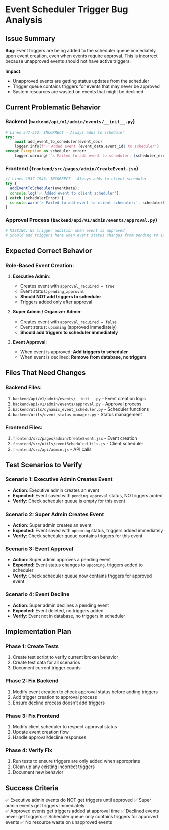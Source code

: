 # Event Scheduler Trigger Bug Analysis

## Issue Summary

**Bug**: Event triggers are being added to the scheduler queue immediately upon event creation, even when events require approval. This is incorrect because unapproved events should not have active triggers.

**Impact**: 
- Unapproved events are getting status updates from the scheduler
- Trigger queue contains triggers for events that may never be approved
- System resources are wasted on events that might be declined

## Current Problematic Behavior

### Backend (`backend/api/v1/admin/events/__init__.py`)
```python
# Lines 547-552: INCORRECT - Always adds to scheduler
try:
    await add_event_to_scheduler(event_doc)
    logger.info(f"✅ Added event {event_data.event_id} to scheduler")
except Exception as scheduler_error:
    logger.warning(f"⚠️ Failed to add event to scheduler: {scheduler_error}")
```

### Frontend (`frontend/src/pages/admin/CreateEvent.jsx`)
```javascript
// Lines 1937-1943: INCORRECT - Always adds to client scheduler
try {
  addEventToScheduler(eventData);
  console.log('✅ Added event to client scheduler');
} catch (schedulerError) {
  console.warn('⚠️ Failed to add event to client scheduler:', schedulerError);
}
```

### Approval Process (`backend/api/v1/admin/events/approval.py`)
```python
# MISSING: No trigger addition when event is approved
# Should add triggers here when event status changes from pending to approved
```

## Expected Correct Behavior

### Role-Based Event Creation:

1. **Executive Admin**:
   - Creates event with `approval_required = true`
   - Event status: `pending_approval`
   - **Should NOT add triggers to scheduler**
   - Triggers added only after approval

2. **Super Admin / Organizer Admin**:
   - Creates event with `approval_required = false`
   - Event status: `upcoming` (approved immediately)
   - **Should add triggers to scheduler immediately**

3. **Event Approval**:
   - When event is approved: **Add triggers to scheduler**
   - When event is declined: **Remove from database, no triggers**

## Files That Need Changes

### Backend Files:
1. `backend/api/v1/admin/events/__init__.py` - Event creation logic
2. `backend/api/v1/admin/events/approval.py` - Approval process
3. `backend/utils/dynamic_event_scheduler.py` - Scheduler functions
4. `backend/utils/event_status_manager.py` - Status management

### Frontend Files:
1. `frontend/src/pages/admin/CreateEvent.jsx` - Event creation
2. `frontend/src/utils/eventSchedulerUtils.js` - Client scheduler
3. `frontend/src/api/admin.js` - API calls

## Test Scenarios to Verify

### Scenario 1: Executive Admin Creates Event
- **Action**: Executive admin creates an event
- **Expected**: Event saved with `pending_approval` status, NO triggers added
- **Verify**: Check scheduler queue is empty for this event

### Scenario 2: Super Admin Creates Event  
- **Action**: Super admin creates an event
- **Expected**: Event saved with `upcoming` status, triggers added immediately
- **Verify**: Check scheduler queue contains triggers for this event

### Scenario 3: Event Approval
- **Action**: Super admin approves a pending event
- **Expected**: Event status changes to `upcoming`, triggers added to scheduler
- **Verify**: Check scheduler queue now contains triggers for approved event

### Scenario 4: Event Decline
- **Action**: Super admin declines a pending event
- **Expected**: Event deleted, no triggers added
- **Verify**: Event not in database, no triggers in scheduler

## Implementation Plan

### Phase 1: Create Tests
1. Create test script to verify current broken behavior
2. Create test data for all scenarios
3. Document current trigger counts

### Phase 2: Fix Backend
1. Modify event creation to check approval status before adding triggers
2. Add trigger creation to approval process
3. Ensure decline process doesn't add triggers

### Phase 3: Fix Frontend
1. Modify client scheduler to respect approval status
2. Update event creation flow
3. Handle approval/decline responses

### Phase 4: Verify Fix
1. Run tests to ensure triggers are only added when appropriate
2. Clean up any existing incorrect triggers
3. Document new behavior

## Success Criteria

✅ Executive admin events do NOT get triggers until approved
✅ Super admin events get triggers immediately  
✅ Approved events get triggers added at approval time
✅ Declined events never get triggers
✅ Scheduler queue only contains triggers for approved events
✅ No resource waste on unapproved events
